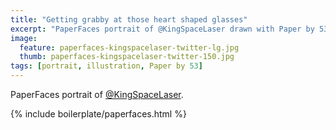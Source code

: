 ```yaml
---
title: "Getting grabby at those heart shaped glasses"
excerpt: "PaperFaces portrait of @KingSpaceLaser drawn with Paper by 53 on an iPad."
image: 
  feature: paperfaces-kingspacelaser-twitter-lg.jpg
  thumb: paperfaces-kingspacelaser-twitter-150.jpg
tags: [portrait, illustration, Paper by 53]
---
```


PaperFaces portrait of [@KingSpaceLaser](http://twitter.com/KingSpaceLaser).

{% include boilerplate/paperfaces.html %}